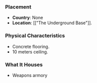 ### Placement
- **Country**: None
- **Location**: [["The Underground Base"]].  

### Physical Characteristics
- Concrete flooring.
- 10 meters ceiling.

### What It Houses
- Weapons armory 